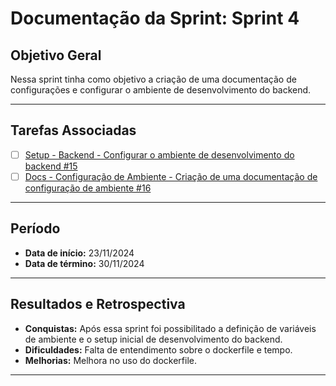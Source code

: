 # Documentação da Sprint: Sprint 4

## Objetivo Geral
Nessa sprint tinha como objetivo a criação de uma documentação de configurações e configurar o ambiente de desenvolvimento do backend.

---

## Tarefas Associadas

- [ ] [Setup - Backend - Configurar o ambiente de desenvolvimento do backend #15](https://github.com/unb-mds/2024-2-SuaFinanca/issues/15)
- [ ] [Docs - Configuração de Ambiente - Criação de uma documentação de configuração de ambiente #16](https://github.com/unb-mds/2024-2-SuaFinanca/issues/16)

---

## Período
- **Data de início:** 23/11/2024  
- **Data de término:** 30/11/2024

---

## Resultados e Retrospectiva

- **Conquistas:** Após essa sprint foi possibilitado a definição de variáveis de ambiente e o setup inicial de desenvolvimento do backend.  
- **Dificuldades:** Falta de entendimento sobre o dockerfile e tempo. 
- **Melhorias:** Melhora no uso do dockerfile.

---
